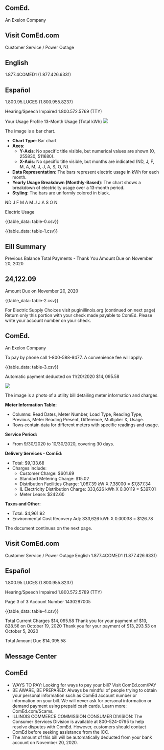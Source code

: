 ## ComEd.

An Exelon Company

## Visit ComEd.com

Customer Service / Power Outage

## English

1.877.4COMED1 (1.877.426.6331)

## Español

1.800.95.LUCES (1.800.955.8237)

Hearing/Speech Impaired
1.800.572.5769 (TTY)

Your Usage Profile 13-Month Usage (Total kWh)
![](images/img-0.jpeg)

The image is a bar chart.

- **Chart Type**: Bar chart
- **Axes**:
  - **Y-Axis**: No specific title visible, but numerical values are shown (0, 255830, 511680).
  - **X-Axis**: No specific title visible, but months are indicated (ND, J, F, M, A, M, J, J, A, S, O, N).
- **Data Representation**: The bars represent electric usage in kWh for each month.
- **Yearly Usage Breakdown (Monthly-Based)**: The chart shows a breakdown of electricity usage over a 13-month period.
- **Styling**: The bars are uniformly colored in black.

ND J F M A M J J A S O N

Electric Usage

{{table_data: table-0.csv}}


{{table_data: table-1.csv}}

## Eill Summary

Previous Balance
Total Payments - Thank You
Amount Due on November 20, 2020

## 24,122.09

Amount Due on November 20, 2020

{{table_data: table-2.csv}}

For Electric Supply Choices visit
puginillinois.org
(continued on next page)
Return only this portion with your check made payable to ComEd. Please write your account number on your check.

## ComEd.

An Exelon Company

To pay by phone call 1-800-588-9477.
A convenience fee will apply.

{{table_data: table-3.csv}}

Automatic payment deducted on 11/20/2020
$\$ 14,095.58$

![](images/img-1.jpeg)

The image is a photo of a utility bill detailing meter information and charges. 

**Meter Information Table:**
- Columns: Read Dates, Meter Number, Load Type, Reading Type, Previous, Meter Reading Present, Difference, Multiplier X, Usage.
- Rows contain data for different meters with specific readings and usage.

**Service Period:**
- From 9/30/2020 to 10/30/2020, covering 30 days.

**Delivery Services - ComEd:**
- Total: $9,133.68
- Charges include:
  - Customer Charge: $601.69
  - Standard Metering Charge: $15.02
  - Distribution Facilities Charge: 1,067.39 kW X 7.38000 = $7,877.34
  - IL Electricity Distribution Charge: 333,626 kWh X 0.00119 = $397.01
  - Meter Lease: $242.60

**Taxes and Other:**
- Total: $4,961.92
- Environmental Cost Recovery Adj: 333,626 kWh X 0.00038 = $126.78

The document continues on the next page.

## Visit ComEd.com

Customer Service / Power Outage English
1.877.4COMED1 (1.877.426.6331)

## Español

1.800.95 LUCES (1.800.955.8237)

Hearing/Speech Impaired
$1.800 .572 .5789$ (TTY)

Page 3 of 3
Account Number 1430287005

{{table_data: table-4.csv}}

Total Current Charges
$\$ 14,095.58$
Thank you for your payment of $\$ 10,828.56$ on October 19, 2020
Thank you for your payment of $\$ 13,293.53$ on October 5, 2020

Total Amount Due
$\$ 14,095.58$

## Message Center

## ComEd

- WAYS TO PAY: Looking for ways to pay your bill? Visit ComEd.com/PAY
- BE AWARE, BE PREPARED: Always be mindful of people trying to obtain your personal information such as ComEd account number or information on your bill. We will never ask for personal information or demand payment using prepaid cash cards. Learn more: ComEd.com/Scams.
- ILLINOIS COMMERCE COMMISSION CONSUMER DIVISION: The Consumer Services Division is available at 800-524-0795 to help resolve disputes with ComEd. However, customers should contact ComEd before seeking assistance from the ICC.
- The amount of this bill will be automatically deducted from your bank account on November 20, 2020.
